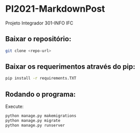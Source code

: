 # PI2021-MarkdownPost
Projeto Integrador 301-INFO IFC

## Baixar o repositório:
```bash
git clone <repo-url>
```

## Baixar os requerimentos através do pip:
```bash
pip install -r requirements.TXT
```

## Rodando o programa:
Execute:
```bash
python manage.py makemigrations
python manage.py migrate
python manage.py runserver
```
